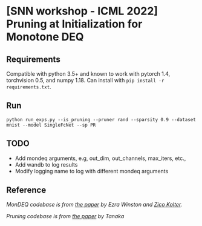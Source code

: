 # [SNN workshop - ICML 2022] Pruning at Initialization for Monotone DEQ


## Requirements
Compatible with python 3.5+ and known to work with pytorch 1.4, torchvision 0.5, and numpy 1.18. Can install with `pip install -r requirements.txt`.

## Run
`
python run_exps.py --is_pruning --pruner rand --sparsity 0.9 --dataset mnist --model SingleFcNet --sp PR
`

## TODO
- Add mondeq arguments, e.g, out_dim, out_channels, max_iters, etc., 
- Add wandb to log results
- Modify logging name to log with different mondeq arguments 

## Reference 
*MonDEQ codebase is from [the paper](https://arxiv.org/abs/2006.08591) by Ezra Winston and [Zico Kolter](http://zicokolter.com).*

*Pruning codebase is from [the paper](https://arxiv.org/abs/2006.05467) by Tanaka*